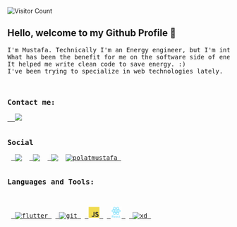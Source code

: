 <p align='center'>

![Visitor Count](https://profile-counter.glitch.me/{polat-mustafa}/count.svg)
<h2> <strong>Hello, welcome to my Github Profile 👋</strong> </h2>

<pre>I'm Mustafa. Technically I'm an Energy engineer, but I'm interested in software development and I love it. 
What has been the benefit for me on the software side of energy engineering? 
It helped me write clean code to save energy. :) 
I've been trying to specialize in web technologies lately.

</pre>

<pre><h3>Contact me: </h3><a href="mailto:pmustafa0@gmail.com">  <img src="https://img.icons8.com/color/48/000000/gmail-new.png" />
</a></pre>

<pre><h3>Social</h3> <a href = 'https://www.linkedin.com/in/polat-mustafa'> <img width = '25px' align= 'center' src="https://raw.githubusercontent.com/rahulbanerjee26/githubAboutMeGenerator/main/icons/linked-in-alt.svg"/></a>  <a href = 'https://polat-mustafa.medium.com/'> <img width = '25px' align= 'center' src="https://raw.githubusercontent.com/rahulbanerjee26/githubAboutMeGenerator/main/icons/medium.svg"/></a>  <a href = 'https://www.github.com/polat-mustafa'> <img width = '25px' align= 'center' src="https://raw.githubusercontent.com/rahulbanerjee26/githubAboutMeGenerator/main/icons/github.svg"/></a>  <a href="https://instagram.com/polatmustafa_" target="blank"><img align="center" src="https://raw.githubusercontent.com/rahuldkjain/github-profile-readme-generator/master/src/images/icons/Social/instagram.svg" alt="polatmustafa_" height="25" width="25" /></a></pre>

<pre><h3 align="left">Languages and Tools:</h3>
<p align="left"> <a href="https://flutter.dev" target="_blank" rel="noreferrer"> <img src="https://www.vectorlogo.zone/logos/flutterio/flutterio-icon.svg" alt="flutter" width="25" height="25"/> </a> <a href="https://git-scm.com/" target="_blank" rel="noreferrer"> <img src="https://www.vectorlogo.zone/logos/git-scm/git-scm-icon.svg" alt="git" width="25" height="25"/> </a> <a href="https://developer.mozilla.org/en-US/docs/Web/JavaScript" target="_blank" rel="noreferrer"> <img src="https://raw.githubusercontent.com/devicons/devicon/master/icons/javascript/javascript-original.svg" alt="javascript" width="25" height="25"/> </a> <a href="https://reactjs.org/" target="_blank" rel="noreferrer"> <img src="https://raw.githubusercontent.com/devicons/devicon/master/icons/react/react-original-wordmark.svg" alt="react" width="25" height="25"/> </a> <a href="https://www.adobe.com/products/xd.html" target="_blank" rel="noreferrer"> <img src="https://cdn.worldvectorlogo.com/logos/adobe-xd.svg" alt="xd" width="25" height="25"/> </a> </p></pre>
